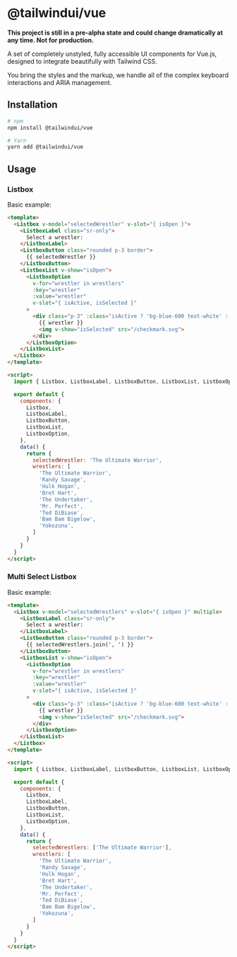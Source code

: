 # @tailwindui/vue

**This project is still in a pre-alpha state and could change dramatically at any time. Not for production.**

A set of completely unstyled, fully accessible UI components for Vue.js, designed to integrate beautifully with Tailwind CSS.

You bring the styles and the markup, we handle all of the complex keyboard interactions and ARIA management.

## Installation

```sh
# npm
npm install @tailwindui/vue

# Yarn
yarn add @tailwindui/vue
```

## Usage

### Listbox

Basic example:

```html
<template>
  <Listbox v-model="selectedWrestler" v-slot="{ isOpen }">
    <ListboxLabel class="sr-only">
      Select a wrestler:
    </ListboxLabel>
    <ListboxButton class="rounded p-3 border">
      {{ selectedWrestler }}
    </ListboxButton>
    <ListboxList v-show="isOpen">
      <ListboxOption
        v-for="wrestler in wrestlers"
        :key="wrestler"
        :value="wrestler"
        v-slot="{ isActive, isSelected }"
      >
        <div class="p-3" :class="isActive ? 'bg-blue-600 text-white' : 'bg-white text-gray-900'">
          {{ wrestler }}
          <img v-show="isSelected" src="/checkmark.svg">
        </div>
      </ListboxOption>
    </ListboxList>
  </Listbox>
</template>

<script>
  import { Listbox, ListboxLabel, ListboxButton, ListboxList, ListboxOption } from '@tailwindui/vue'

  export default {
    components: {
      Listbox,
      ListboxLabel,
      ListboxButton,
      ListboxList,
      ListboxOption,
    },
    data() {
      return {
        selectedWrestler: 'The Ultimate Warrior',
        wrestlers: [
          'The Ultimate Warrior',
          'Randy Savage',
          'Hulk Hogan',
          'Bret Hart',
          'The Undertaker',
          'Mr. Perfect',
          'Ted DiBiase',
          'Bam Bam Bigelow',
          'Yokozuna',
        ]
      }
    }
  }
</script>
```

### Multi Select Listbox

Basic example:

```html
<template>
  <Listbox v-model="selectedWrestlers" v-slot="{ isOpen }" multiple>
    <ListboxLabel class="sr-only">
      Select a wrestler:
    </ListboxLabel>
    <ListboxButton class="rounded p-3 border">
      {{ selectedWrestlers.join(', ') }}
    </ListboxButton>
    <ListboxList v-show="isOpen">
      <ListboxOption
        v-for="wrestler in wrestlers"
        :key="wrestler"
        :value="wrestler"
        v-slot="{ isActive, isSelected }"
      >
        <div class="p-3" :class="isActive ? 'bg-blue-600 text-white' : 'bg-white text-gray-900'">
          {{ wrestler }}
          <img v-show="isSelected" src="/checkmark.svg">
        </div>
      </ListboxOption>
    </ListboxList>
  </Listbox>
</template>

<script>
  import { Listbox, ListboxLabel, ListboxButton, ListboxList, ListboxOption } from '@tailwindui/vue'

  export default {
    components: {
      Listbox,
      ListboxLabel,
      ListboxButton,
      ListboxList,
      ListboxOption,
    },
    data() {
      return {
        selectedWrestlers: ['The Ultimate Warrior'],
        wrestlers: [
          'The Ultimate Warrior',
          'Randy Savage',
          'Hulk Hogan',
          'Bret Hart',
          'The Undertaker',
          'Mr. Perfect',
          'Ted DiBiase',
          'Bam Bam Bigelow',
          'Yokozuna',
        ]
      }
    }
  }
</script>
```
